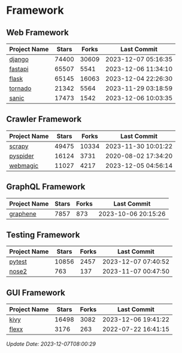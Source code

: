 # Framework

## Web Framework
| Project Name | Stars | Forks | Last Commit |
| ------------ | ----- | ----- | ----------- |
| [django](https://github.com/django/django) | 74400 | 30609 | 2023-12-07 05:16:35 |
| [fastapi](https://github.com/tiangolo/fastapi) | 65507 | 5541 | 2023-12-06 11:34:10 |
| [flask](https://github.com/pallets/flask) | 65145 | 16063 | 2023-12-04 22:26:30 |
| [tornado](https://github.com/tornadoweb/tornado) | 21342 | 5564 | 2023-11-29 03:18:59 |
| [sanic](https://github.com/sanic-org/sanic) | 17473 | 1542 | 2023-12-06 10:03:35 |

## Crawler Framework
| Project Name | Stars | Forks | Last Commit |
| ------------ | ----- | ----- | ----------- |
| [scrapy](https://github.com/scrapy/scrapy) | 49475 | 10334 | 2023-11-30 10:01:22 |
| [pyspider](https://github.com/binux/pyspider) | 16124 | 3731 | 2020-08-02 17:34:20 |
| [webmagic](https://github.com/code4craft/webmagic) | 11027 | 4217 | 2023-12-05 04:56:14 |

## GraphQL Framework
| Project Name | Stars | Forks | Last Commit |
| ------------ | ----- | ----- | ----------- |
| [graphene](https://github.com/graphql-python/graphene) | 7857 | 873 | 2023-10-06 20:15:26 |

## Testing Framework
| Project Name | Stars | Forks | Last Commit |
| ------------ | ----- | ----- | ----------- |
| [pytest](https://github.com/pytest-dev/pytest) | 10856 | 2457 | 2023-12-07 07:40:52 |
| [nose2](https://github.com/nose-devs/nose2) | 763 | 137 | 2023-11-07 00:47:50 |

## GUI Framework
| Project Name | Stars | Forks | Last Commit |
| ------------ | ----- | ----- | ----------- |
| [kivy](https://github.com/kivy/kivy) | 16498 | 3082 | 2023-12-06 19:41:22 |
| [flexx](https://github.com/flexxui/flexx) | 3176 | 263 | 2022-07-22 16:41:15 |

*Update Date: 2023-12-07T08:00:29*